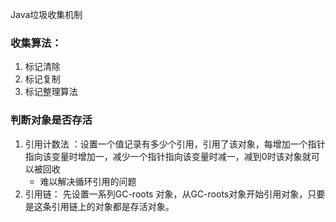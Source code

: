 Java垃圾收集机制

###  收集算法：

1. 标记清除
2. 标记复制
3. 标记整理算法

### 判断对象是否存活

1. 引用计数法 ：设置一个值记录有多少个引用，引用了该对象，每增加一个指针指向该变量时增加一，减少一个指针指向该变量时减一，减到0时该对象就可以被回收
   - 难以解决循环引用的问题
2. 引用链： 先设置一系列GC-roots 对象，从GC-roots对象开始引用对象，只要是这条引用链上的对象都是存活对象。

